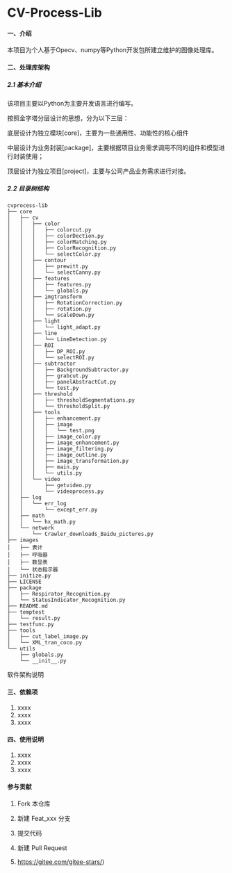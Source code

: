 # CV-Process-Lib

#### 一、介绍

本项目为个人基于Opecv、numpy等Python开发包所建立维护的图像处理库。

#### 二、处理库架构

##### 2.1 基本介绍

该项目主要以Python为主要开发语言进行编写。

按照金字塔分层设计的思想，分为以下三层：

底层设计为独立模块[core]，主要为一些通用性、功能性的核心组件

中层设计为业务封装[package]，主要根据项目业务需求调用不同的组件和模型进行封装使用；

顶层设计为独立项目[project]，主要与公司产品业务需求进行对接。

##### 2.2 目录树结构

```shell
cvprocess-lib
├── core
│   ├── cv
│   │   ├── color
│   │   │   ├── colorcut.py
│   │   │   ├── colorDection.py
│   │   │   ├── colorMatching.py
│   │   │   ├── ColorRecognition.py
│   │   │   └── selectColor.py
│   │   ├── contour
│   │   │   ├── prewitt.py
│   │   │   └── selectCanny.py
│   │   ├── features
│   │   │   ├── features.py
│   │   │   └── globals.py
│   │   ├── imgtransform
│   │   │   ├── RotationCorrection.py
│   │   │   ├── rotation.py
│   │   │   └── scaleDown.py
│   │   ├── light
│   │   │   └── light_adapt.py
│   │   ├── line
│   │   │   └── LineDetection.py
│   │   ├── ROI
│   │   │   ├── DP_ROI.py
│   │   │   └── selectROI.py
│   │   ├── subtractor
│   │   │   ├── BackgroundSubtractor.py
│   │   │   ├── grabcut.py
│   │   │   ├── panelAbstractCut.py
│   │   │   └── test.py
│   │   ├── threshold
│   │   │   ├── thresholdSegmentations.py
│   │   │   └── thresholdSplit.py
│   │   ├── tools
│   │   │   ├── enhancement.py
│   │   │   ├── image
│   │   │   │   └── test.png
│   │   │   ├── image_color.py
│   │   │   ├── image_enhancement.py
│   │   │   ├── image_filtering.py
│   │   │   ├── image_outline.py
│   │   │   ├── image_transformation.py
│   │   │   ├── main.py
│   │   │   └── utils.py
│   │   └── video
│   │       ├── getvideo.py
│   │       └── videoprocess.py
│   ├── log
│   │   └── err_log
│   │       └── except_err.py
│   ├── math
│   │   └── hx_math.py
│   └── network
│       └── Crawler_downloads_Baidu_pictures.py
├── images
│   ├── 表计
│   ├── 呼吸器
│   ├── 数显表
│   └── 状态指示器
├── initize.py
├── LICENSE
├── package
│   ├── Respirator_Recognition.py
│   └── StatusIndicator_Recognition.py
├── README.md
├── temptest
│   └── result.py
├── testfunc.py
├── tools
│   ├── cut_label_image.py
│   └── XML_tran_coco.py
└── utils
    ├── globals.py
    └── __init__.py
```



软件架构说明


#### 三、依赖项

1.  xxxx
2.  xxxx
3.  xxxx

#### 四、使用说明

1.  xxxx
2.  xxxx
3.  xxxx

#### 参与贡献

1.  Fork 本仓库
2.  新建 Feat_xxx 分支
3.  提交代码
4.  新建 Pull Request

6.  https://gitee.com/gitee-stars/)
